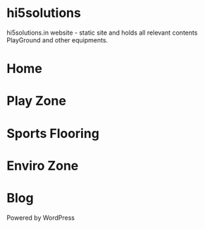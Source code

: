# hi5solutions
hi5solutions.in website - static site and holds all relevant contents
PlayGround and other equipments.

# Home

# Play Zone

# Sports Flooring

# Enviro Zone

# Blog 
Powered by WordPress
